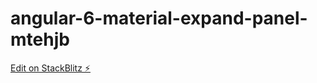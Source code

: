 # angular-6-material-expand-panel-mtehjb

[Edit on StackBlitz ⚡️](https://stackblitz.com/edit/angular-6-material-expand-panel-mtehjb)